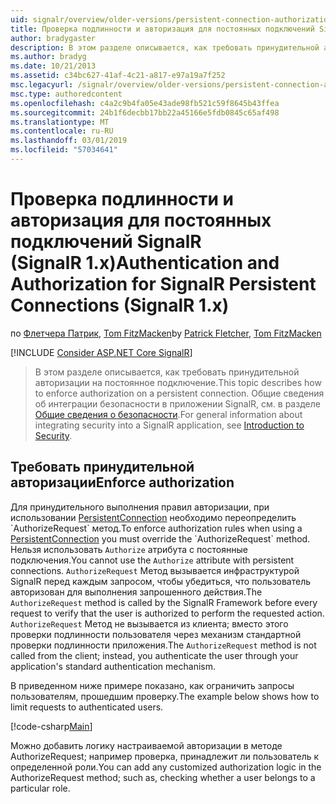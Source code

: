 ```yaml
---
uid: signalr/overview/older-versions/persistent-connection-authorization
title: Проверка подлинности и авторизация для постоянных подключений SignalR (SignalR 1.x) | Документация Майкрософт
author: bradygaster
description: В этом разделе описывается, как требовать принудительной авторизации на постоянное подключение. Общие сведения об интеграции безопасности в приложении SignalR...
ms.author: bradyg
ms.date: 10/21/2013
ms.assetid: c34bc627-41af-4c21-a817-e97a19a7f252
msc.legacyurl: /signalr/overview/older-versions/persistent-connection-authorization
msc.type: authoredcontent
ms.openlocfilehash: c4a2c9b4fa05e43ade98fb521c59f8645b43ffea
ms.sourcegitcommit: 24b1f6decbb17bb22a45166e5fdb0845c65af498
ms.translationtype: MT
ms.contentlocale: ru-RU
ms.lasthandoff: 03/01/2019
ms.locfileid: "57034641"
---
```

<a name="authentication-and-authorization-for-signalr-persistent-connections-signalr-1x"></a><span data-ttu-id="bd7af-104">Проверка подлинности и авторизация для постоянных подключений SignalR (SignalR 1.x)</span><span class="sxs-lookup"><span data-stu-id="bd7af-104">Authentication and Authorization for SignalR Persistent Connections (SignalR 1.x)</span></span>
====================
<span data-ttu-id="bd7af-105">по [Флетчера Патрик](https://github.com/pfletcher), [Tom FitzMacken](https://github.com/tfitzmac)</span><span class="sxs-lookup"><span data-stu-id="bd7af-105">by [Patrick Fletcher](https://github.com/pfletcher), [Tom FitzMacken](https://github.com/tfitzmac)</span></span>

[!INCLUDE [Consider ASP.NET Core SignalR](~/includes/signalr/signalr-version-disambiguation.md)]

> <span data-ttu-id="bd7af-106">В этом разделе описывается, как требовать принудительной авторизации на постоянное подключение.</span><span class="sxs-lookup"><span data-stu-id="bd7af-106">This topic describes how to enforce authorization on a persistent connection.</span></span> <span data-ttu-id="bd7af-107">Общие сведения об интеграции безопасности в приложении SignalR, см. в разделе [Общие сведения о безопасности](index.md).</span><span class="sxs-lookup"><span data-stu-id="bd7af-107">For general information about integrating security into a SignalR application, see [Introduction to Security](index.md).</span></span>


## <a name="enforce-authorization"></a><span data-ttu-id="bd7af-108">Требовать принудительной авторизации</span><span class="sxs-lookup"><span data-stu-id="bd7af-108">Enforce authorization</span></span>

<span data-ttu-id="bd7af-109">Для принудительного выполнения правил авторизации, при использовании [PersistentConnection](https://msdn.microsoft.com/library/microsoft.aspnet.signalr.persistentconnection(v=vs.111).aspx) необходимо переопределить `AuthorizeRequest` метод.</span><span class="sxs-lookup"><span data-stu-id="bd7af-109">To enforce authorization rules when using a [PersistentConnection](https://msdn.microsoft.com/library/microsoft.aspnet.signalr.persistentconnection(v=vs.111).aspx) you must override the `AuthorizeRequest` method.</span></span> <span data-ttu-id="bd7af-110">Нельзя использовать `Authorize` атрибута с постоянные подключения.</span><span class="sxs-lookup"><span data-stu-id="bd7af-110">You cannot use the `Authorize` attribute with persistent connections.</span></span> <span data-ttu-id="bd7af-111">`AuthorizeRequest` Метод вызывается инфраструктурой SignalR перед каждым запросом, чтобы убедиться, что пользователь авторизован для выполнения запрошенного действия.</span><span class="sxs-lookup"><span data-stu-id="bd7af-111">The `AuthorizeRequest` method is called by the SignalR Framework before every request to verify that the user is authorized to perform the requested action.</span></span> <span data-ttu-id="bd7af-112">`AuthorizeRequest` Метод не вызывается из клиента; вместо этого проверки подлинности пользователя через механизм стандартной проверки подлинности приложения.</span><span class="sxs-lookup"><span data-stu-id="bd7af-112">The `AuthorizeRequest` method is not called from the client; instead, you authenticate the user through your application's standard authentication mechanism.</span></span>

<span data-ttu-id="bd7af-113">В приведенном ниже примере показано, как ограничить запросы пользователям, прошедшим проверку.</span><span class="sxs-lookup"><span data-stu-id="bd7af-113">The example below shows how to limit requests to authenticated users.</span></span>

[!code-csharp[Main](persistent-connection-authorization/samples/sample1.cs)]

<span data-ttu-id="bd7af-114">Можно добавить логику настраиваемой авторизации в методе AuthorizeRequest; например проверка, принадлежит ли пользователь к определенной роли.</span><span class="sxs-lookup"><span data-stu-id="bd7af-114">You can add any customized authorization logic in the AuthorizeRequest method; such as, checking whether a user belongs to a particular role.</span></span>
